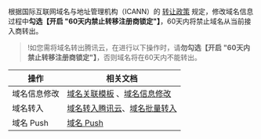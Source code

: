 根据国际互联网域名与地址管理机构（ICANN）的 [转让政策](https://www.icann.org/resources/pages/transfer-policy-2017-05-23-zh?spm=a2c4g.11186623.2.16.44304fba8YVhiO) 规定，修改域名信息过程中**勾选【开启 "60天内禁止转移注册商锁定"】**，60天内将禁止域名从当前接入商转出。
>!如您需将域名转出腾讯云，在进行以下操作时，请**勿勾选【开启 "60天内禁止转移注册商锁定"】**，否则域名将在60天内不能转出。


| 操作 | 相关文档 | 
|---------|---------|
| 域名信息修改 | [域名关联模板](https://cloud.tencent.com/document/product/242/15435#correlation) 、[域名信息修改](https://cloud.tencent.com/document/product/242/3648) | 
| 域名转入 | [域名转入腾讯云](https://cloud.tencent.com/document/product/242/3645)、[域名批量转入](https://cloud.tencent.com/document/product/242/51843) | 
| 域名 Push | [域名 Push](https://cloud.tencent.com/document/product/242/58051) | 

